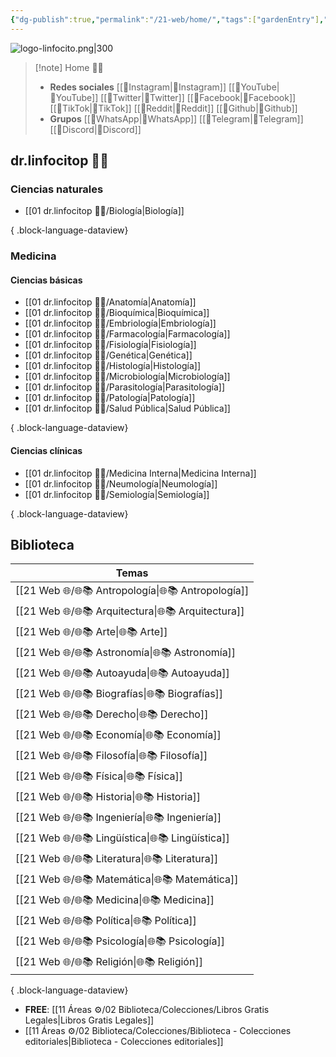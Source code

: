 ```yaml
---
{"dg-publish":true,"permalink":"/21-web/home/","tags":["gardenEntry"],"noteIcon":""}
---
```


![logo-linfocito.png|300](/img/user/01%20dr.linfocitop%20%F0%9F%91%A8%E2%80%8D%E2%9A%95%EF%B8%8F/logo-linfocito.png)

>[!note] Home 👨‍⚕️
> - **Redes sociales**
>	[[🔗Instagram\|🔗Instagram]] [[🔗YouTube\|🔗YouTube]] [[🔗Twitter\|🔗Twitter]] [[🔗Facebook\|🔗Facebook]] [[🔗TikTok\|🔗TikTok]] [[🔗Reddit\|🔗Reddit]] [[🔗Github\|🔗Github]] 
>- **Grupos**
>	[[🔗WhatsApp\|🔗WhatsApp]] [[🔗Telegram\|🔗Telegram]] [[🔗Discord\|🔗Discord]] 

## dr.linfocitop 👨‍⚕️
### Ciencias naturales

- [[01 dr.linfocitop 👨‍⚕️/Biología\|Biología]]

{ .block-language-dataview}
### Medicina
#### Ciencias básicas
- [[01 dr.linfocitop 👨‍⚕️/Anatomía\|Anatomía]]
- [[01 dr.linfocitop 👨‍⚕️/Bioquímica\|Bioquímica]]
- [[01 dr.linfocitop 👨‍⚕️/Embriología\|Embriología]]
- [[01 dr.linfocitop 👨‍⚕️/Farmacología\|Farmacología]]
- [[01 dr.linfocitop 👨‍⚕️/Fisiología\|Fisiología]]
- [[01 dr.linfocitop 👨‍⚕️/Genética\|Genética]]
- [[01 dr.linfocitop 👨‍⚕️/Histología\|Histología]]
- [[01 dr.linfocitop 👨‍⚕️/Microbiología\|Microbiología]]
- [[01 dr.linfocitop 👨‍⚕️/Parasitología\|Parasitología]]
- [[01 dr.linfocitop 👨‍⚕️/Patología\|Patología]]
- [[01 dr.linfocitop 👨‍⚕️/Salud Pública\|Salud Pública]]

{ .block-language-dataview}
#### Ciencias clínicas
- [[01 dr.linfocitop 👨‍⚕️/Medicina Interna\|Medicina Interna]]
- [[01 dr.linfocitop 👨‍⚕️/Neumología\|Neumología]]
- [[01 dr.linfocitop 👨‍⚕️/Semiología\|Semiología]]

{ .block-language-dataview}

## Biblioteca
| Temas                                                 |
| ----------------------------------------------------- |
| [[21 Web 🌐/🌐📚 Antropología\|🌐📚 Antropología]] |
| [[21 Web 🌐/🌐📚 Arquitectura\|🌐📚 Arquitectura]] |
| [[21 Web 🌐/🌐📚 Arte\|🌐📚 Arte]]                 |
| [[21 Web 🌐/🌐📚 Astronomía\|🌐📚 Astronomía]]     |
| [[21 Web 🌐/🌐📚 Autoayuda\|🌐📚 Autoayuda]]       |
| [[21 Web 🌐/🌐📚 Biografías\|🌐📚 Biografías]]     |
| [[21 Web 🌐/🌐📚 Derecho\|🌐📚 Derecho]]           |
| [[21 Web 🌐/🌐📚 Economía\|🌐📚 Economía]]         |
| [[21 Web 🌐/🌐📚 Filosofía\|🌐📚 Filosofía]]       |
| [[21 Web 🌐/🌐📚 Física\|🌐📚 Física]]             |
| [[21 Web 🌐/🌐📚 Historia\|🌐📚 Historia]]         |
| [[21 Web 🌐/🌐📚 Ingeniería\|🌐📚 Ingeniería]]     |
| [[21 Web 🌐/🌐📚 Lingüística\|🌐📚 Lingüística]]   |
| [[21 Web 🌐/🌐📚 Literatura\|🌐📚 Literatura]]     |
| [[21 Web 🌐/🌐📚 Matemática\|🌐📚 Matemática]]     |
| [[21 Web 🌐/🌐📚 Medicina\|🌐📚 Medicina]]         |
| [[21 Web 🌐/🌐📚 Política\|🌐📚 Política]]         |
| [[21 Web 🌐/🌐📚 Psicología\|🌐📚 Psicología]]     |
| [[21 Web 🌐/🌐📚 Religión\|🌐📚 Religión]]         |

{ .block-language-dataview}
- **FREE**: [[11 Áreas ⚙/02 Biblioteca/Colecciones/Libros Gratis Legales\|Libros Gratis Legales]]
- [[11 Áreas ⚙/02 Biblioteca/Colecciones/Biblioteca - Colecciones editoriales\|Biblioteca - Colecciones editoriales]]